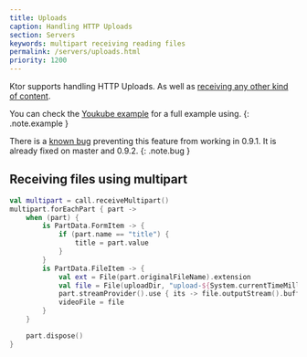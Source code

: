 ```yaml
---
title: Uploads
caption: Handling HTTP Uploads  
section: Servers
keywords: multipart receiving reading files
permalink: /servers/uploads.html
priority: 1200
---
```


Ktor supports handling HTTP Uploads. As well as [receiving any other kind of content](/servers/requests.html).

You can check the [Youkube example](/samples/youkube.html) for a full example using.
{: .note.example }

There is a [known bug](https://github.com/ktorio/ktor/issues/364) preventing this feature from working in 0.9.1. It is already fixed on master and 0.9.2.
{: .note.bug }

## Receiving files using multipart

```kotlin
val multipart = call.receiveMultipart()
multipart.forEachPart { part ->
    when (part) {
        is PartData.FormItem -> {
            if (part.name == "title") {
                title = part.value
            }
        }
        is PartData.FileItem -> {
            val ext = File(part.originalFileName).extension
            val file = File(uploadDir, "upload-${System.currentTimeMillis()}-${session.userId.hashCode()}-${title.hashCode()}.$ext")
            part.streamProvider().use { its -> file.outputStream().buffered().use { its.copyTo(it) } }
            videoFile = file
        }
    }

    part.dispose()
}
```